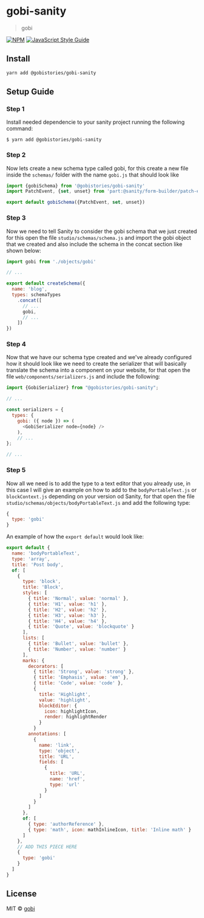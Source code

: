 # gobi-sanity

> gobi

[![NPM](https://img.shields.io/npm/v/gobi-sanity.svg)](https://www.npmjs.com/package/gobi-sanity) [![JavaScript Style Guide](https://img.shields.io/badge/code_style-standard-brightgreen.svg)](https://standardjs.com)

## Install

```bash
yarn add @gobistories/gobi-sanity
```

## Setup Guide

### Step 1
Install needed dependencie to your sanity project running the following command:
```
$ yarn add @gobistories/gobi-sanity
```

### Step 2
Now lets create a new schema type called gobi, for this create a new file inside the `schemas/` folder with the name `gobi.js` that should look like 
```js
import {gobiSchema} from '@gobistories/gobi-sanity'
import PatchEvent, {set, unset} from 'part:@sanity/form-builder/patch-event'

export default gobiSchema({PatchEvent, set, unset})

```

### Step 3
Now we need to tell Sanity to consider the gobi schema that we just created for this open the file `studio/schemas/schema.js` and import the gobi object that we created and also include the schema in the concat section like shown below:
```js
import gobi from './objects/gobi'

// ...

export default createSchema({
  name: 'blog',
  types: schemaTypes
    .concat([
      // ...
      gobi,
      // ...
    ])
})
```

### Step 4
Now that we have our schema type created and we've already configured how it should look like we need to create the serializer that will basically translate the schema into a component on your website, for that open the file `web/components/serializers.js` and include the following:
```js
import {GobiSerializer} from "@gobistories/gobi-sanity";

// ...

const serializers = {
  types: {
    gobi: ({ node }) => (
      <GobiSerializer node={node} />
    ),
    // ...
};

// ...
```

### Step 5
Now all we need is to add the type to a text editor that you already use, in this case I will give an example on how to add to the `bodyPortableText.js` or `blockContext.js` depending on your version od Sanity, for that open the file `studio/schemas/objects/bodyPortableText.js` and add the following type:
```js
{
  type: 'gobi'
}
```

An example of how the `export default` would look like:
```js
export default {
  name: 'bodyPortableText',
  type: 'array',
  title: 'Post body',
  of: [
    {
      type: 'block',
      title: 'Block',
      styles: [
        { title: 'Normal', value: 'normal' },
        { title: 'H1', value: 'h1' },
        { title: 'H2', value: 'h2' },
        { title: 'H3', value: 'h3' },
        { title: 'H4', value: 'h4' },
        { title: 'Quote', value: 'blockquote' }
      ],
      lists: [
        { title: 'Bullet', value: 'bullet' },
        { title: 'Number', value: 'number' }
      ],
      marks: {
        decorators: [
          { title: 'Strong', value: 'strong' },
          { title: 'Emphasis', value: 'em' },
          { title: 'Code', value: 'code' },
          {
            title: 'Highlight',
            value: 'highlight',
            blockEditor: {
              icon: highlightIcon,
              render: highlightRender
            }
          }
        annotations: [
          {
            name: 'link',
            type: 'object',
            title: 'URL',
            fields: [
              {
                title: 'URL',
                name: 'href',
                type: 'url'
              }
            ]
          }
        ]
      },
      of: [
        { type: 'authorReference' },
        { type: 'math', icon: mathInlineIcon, title: 'Inline math' }
      ]
    },
    // ADD THIS PIECE HERE
    {
      type: 'gobi'
    }
  ]
}
```


## License

MIT © [gobi](https://github.com/Gobi-Technologies)

